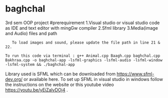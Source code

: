 # baghchal
3rd sem OOP project
#prerequirement 
1.Visual studio or visual studio code as IDE and text editor with mingGw compiler
2.Sfml library 
3.Media(image and Audio) files and path

   
       To load images and sound, please update the file path in line 21 & 22.

    To run this code via terminal : g++ Animal.cpp Baagh.cpp baghchal.cpp Bakhraa.cpp -o baghchal-app -lsfml-graphics -lsfml-audio -lsfml-window -lsfml-system && ./baghchal-app

Library used is SFML which can be downloaded from https://www.sfml-dev.org/ or available here.
To set up SFML in visual studio in windows follow the instructions on the website or this youtube video https://youtu.be/yEiZalvDOj4 .
